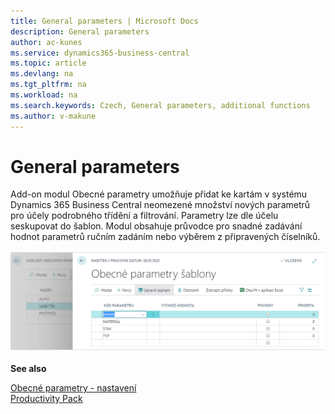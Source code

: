 ```yaml
---
title: General parameters | Microsoft Docs
description: General parameters
author: ac-kunes
ms.service: dynamics365-business-central
ms.topic: article
ms.devlang: na
ms.tgt_pltfrm: na
ms.workload: na
ms.search.keywords: Czech, General parameters, additional functions
ms.author: v-makune
---
```

# General parameters

Add-on modul Obecné parametry umožňuje přidat ke kartám v systému Dynamics 365 Business Central neomezené množství nových parametrů pro účely podrobného třídění a filtrování. Parametry lze dle účelu seskupovat do šablon. Modul obsahuje průvodce pro snadné zadávání hodnot parametrů ručním zadáním nebo výběrem z připravených číselníků.

![Obecné parametry](media/general_parameters.png "Obecné parametry")

**See also**

[Obecné parametry - nastavení](ac-general-parameters-setup.md)  
[Productivity Pack](ac-productivity-pack.md)